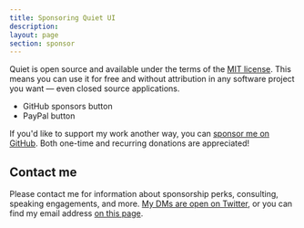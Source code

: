 ```yaml
---
title: Sponsoring Quiet UI
description:
layout: page
section: sponsor
---
```


Quiet is open source and available under the terms of the [MIT license](https://www.tldrlegal.com/license/mit-license). This means you can use it for free and without attribution in any software project you want — even closed source applications.

- GitHub sponsors button
- PayPal button

If you'd like to support my work another way, you can [sponsor me on GitHub](https://github.com/sponsors/claviska). Both one-time and recurring donations are appreciated!

## Contact me

Please contact me for information about sponsorship perks, consulting, speaking engagements, and more. [My DMs are open on Twitter](https://twitter.com/claviska), or you can find my email address [on this page](https://www.abeautifulsite.net/cv#contact).